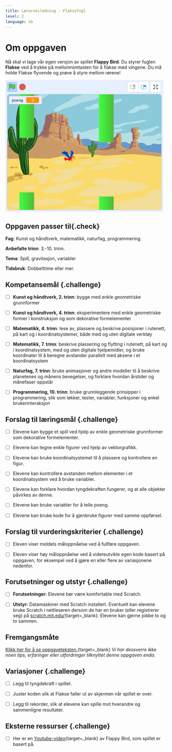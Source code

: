 ```yaml
---
title: Lærerveiledning - Flaksefugl
level: 2
language: nb
---
```



# Om oppgaven

Nå skal vi lage vår egen versjon av spillet __Flappy Bird__. Du styrer fuglen
__Flakse__ ved å trykke på mellomromtasten for å flakse med vingene. Du må holde
Flakse flyvende og prøve å styre mellom rørene!

![Illustrasjon av et ferdig Flaksefugl spill](flaksefugl.png)

## Oppgaven passer til{.check}

 __Fag__: Kunst og håndtverk, matematikk, naturfag, programmering.

__Anbefalte trinn__: 3.-10. trinn.

__Tema__: Spill, gravitasjon, variabler

__Tidsbruk__: Dobbelttime eller mer.

## Kompetansemål {.challenge}

- [ ] __Kunst og håndtverk, 2. trinn__: bygge med enkle geometriske grunnformer

- [ ] __Kunst og håndtverk, 4. trinn__: eksperimentere med enkle geometriske
      former i konstruksjon og som dekorative formelementer

- [ ] __Matematikk, 4. trinn__: lese av, plassere og beskrive posisjoner i
      rutenett, på kart og i koordinatsystemer, både med og uten digitale
      verktøy

- [ ] __Matematikk, 7. trinn__: beskrive plassering og flytting i rutenett, på
      kart og i koordinatsystem, med og uten digitale hjelpemidler, og bruke
      koordinater til å beregne avstander parallelt med aksene i et
      koordinatsystem

- [ ] __Naturfag, 7. trinn__: bruke animasjoner og andre modeller til å beskrive
      planetenes og månens bevegelser, og forklare hvordan årstider og månefaser
      oppstår

- [ ] __Programmering, 10. trinn__: bruke grunnleggende prinsipper i
      programmering, slik som løkker, tester, variabler, funksjoner og enkel
      brukerinteraksjon

## Forslag til læringsmål {.challenge}

- [ ] Elevene kan bygge et spill ved hjelp av enkle geometriske grunnformer som
      dekorative formelementer.

- [ ] Elevene kan tegne enkle figurer ved hjelp av vektorgrafikk.

- [ ] Elevene kan bruke koordinatsystemet til å plassere og kontrollere en
      figur.

- [ ] Elevene kan kontrollere avstanden mellom elementer i et koordinatsystem
      ved å bruke variabler.

- [ ] Elevene kan forklare hvordan tyngdekraften fungerer, og at alle objekter
      påvirkes av denne.

- [ ] Elevene kan bruke variabler for å telle poeng.

- [ ] Elevene kan bruke kode for å gjenbruke figurer med samme oppførsel.

## Forslag til vurderingskriterier {.challenge}

- [ ] Eleven viser middels måloppnåelse ved å fullføre oppgaven.

- [ ] Eleven viser høy måloppnåelse ved å videreutvikle egen kode basert på
      oppgaven, for eksempel ved å gjøre en eller flere av variasjonene
      nedenfor.

## Forutsetninger og utstyr {.challenge}

- [ ]  __Forutsetninger__: Elevene bør være komfortable med Scratch.

- [ ] __Utstyr__: Datamaskiner med Scratch installert. Eventuelt kan elevene
      bruke Scratch i nettleseren dersom de har en bruker (eller registrerer
      seg) på [scratch.mit.edu/](http://scratch.mit.edu/){target=_blank}.
      Elevene kan gjerne jobbe to og to sammen.

## Fremgangsmåte

[Klikk her for å se
oppgaveteksten.](../flaksefugl/flaksefugl.html){target=_blank} _Vi har dessverre
ikke noen tips, erfaringer eller utfordringer tilknyttet denne oppgaven enda._

## Variasjoner {.challenge}

- [ ] Legg til tyngdekraft i spillet.

- [ ] Juster koden slik at Flakse faller ut av skjermen når spillet er over.

- [ ] Legg til rekorder, slik at elevene kan spille mot hverandre og sammenligne
      resultater.

## Eksterne ressurser {.challenge}

- [ ] Her er en
      [Youtube-video](https://www.youtube.com/watch?v%3DfQoJZuBwrkU){target=_blank}
      av Flappy Bird, som spillet er basert på.
